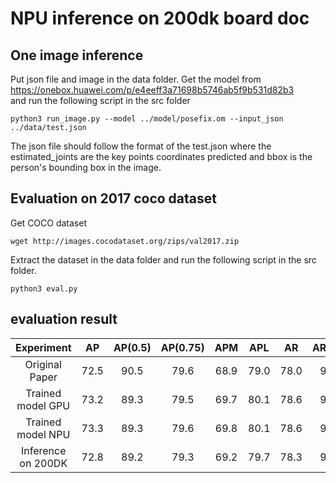 # NPU inference on 200dk board doc

## One image inference
Put json file and image in the data folder.
Get the model from https://onebox.huawei.com/p/e4eeff3a71698b5746ab5f9b531d82b3 \
and run the following script in the src folder
```
python3 run_image.py --model ../model/posefix.om --input_json ../data/test.json
```
The json file should follow the format of the test.json where the estimated_joints are the key points coordinates predicted and bbox is the person's bounding box in the image. 

## Evaluation on 2017 coco dataset
Get COCO dataset
```
wget http://images.cocodataset.org/zips/val2017.zip
```
Extract the dataset in the data folder and run the following script in the src folder.
```
python3 eval.py
```

## evaluation result
| Experiment        | AP | AP(0.5) | AP(0.75) |  APM  | APL | AR | AR(0.5) | AR(0.75) |ARM | ARL |
|:-----------------:|:---------:|:---------:|:----------:|:-------:|:-----------------:|:---------:|:---------:|:----------:|:-----:|-----|
|Original Paper|72.5|90.5|79.6|68.9|79.0|78.0|94.1|84.4|73.4|84.1|
|Trained model GPU|73.2|89.3|79.5|69.7|80.1|78.6|93.2|84.3|74.3|84.9|
|Trained model NPU|73.3|89.3|79.6|69.8|80.1|78.6|93.3|84.4|74.4|84.9|
|Inference on 200DK|72.8|89.2|79.3|69.2|79.7|78.3|93.2|84.1|73.9|84.5
